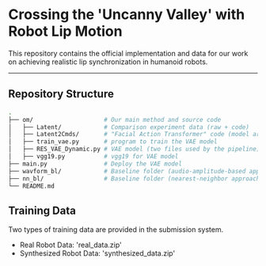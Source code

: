 # Crossing the 'Uncanny Valley' with Robot Lip Motion

This repository contains the official implementation and data for our work on achieving realistic lip synchronization in humanoid robots. 

---
## Repository Structure

```bash
.
├── om/                    # Our main method and source code
│   ├── Latent/            # Comparison experiment data (raw + code)
│   ├── Latent2Cmds/       # "Facial Action Transformer" code (model architecture + deployment)
│   ├── train_vae.py       # program to train the VAE model
│   ├── RES_VAE_Dynamic.py # VAE model (two files used by the pipeline)
│   ├── vgg19.py           # vgg19 for VAE model
├── main.py                # Deploy the VAE model
├── wavform_bl/            # Baseline folder (audio-amplitude-based approach)
├── nn_bl/                 # Baseline folder (nearest-neighbor approach)
└── README.md
```

## Training Data
Two types of training data are provided in the submission system.

- Real Robot Data: 'real_data.zip'
- Synthesized Robot Data: 'synthesized_data.zip'